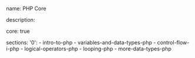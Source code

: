 name: PHP Core

description: 

core: true

sections:
  '0':
    - intro-to-php
    - variables-and-data-types-php
    - control-flow-i-php
    - logical-operators-php
    - looping-php
    - more-data-types-php